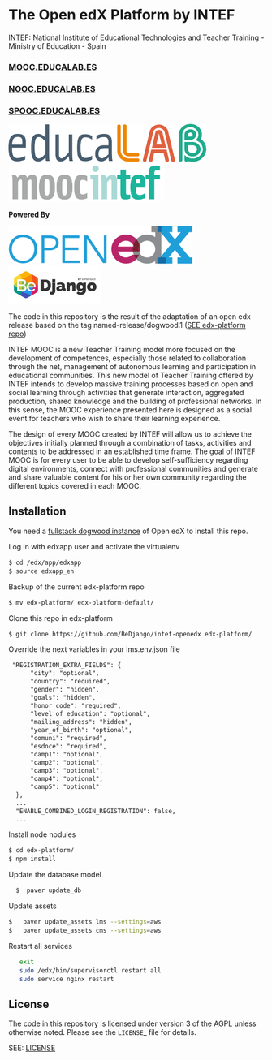 # The Open edX Platform by INTEF
[INTEF](http://educalab.es/intef/introduccion): National Institute of Educational Technologies and Teacher Training - Ministry of Education - Spain
### [MOOC.EDUCALAB.ES](http://mooc.educalab.es)
### [NOOC.EDUCALAB.ES](http://nooc.educalab.es)
### [SPOOC.EDUCALAB.ES](http://spooc.educalab.es)

[![Educalab](/educalab_linea.jpg)](http://educalab.es)
[![Mooc INTEF](/logo_moocintef.png)](http://mooc.educalab.es)


**Powered By**

[![Open edX](/open_edX-logo.png)](https://open.edx.org/)
[![BeDjango](/BeDjango_logo.jpg)](http://www.bedjango.com/)

The code in this repository is the result of the adaptation of an open edx release based on the tag named-release/dogwood.1 ([SEE edx-platform repo](https://github.com/edx/edx-platform))

INTEF MOOC is a new Teacher Training model more focused on the development of competences, especially those related to collaboration through the net, management of autonomous learning and participation in educational communities. This new model of Teacher Training offered by INTEF intends to develop massive training processes based on open and social learning through activities that generate interaction, aggregated production, shared knowledge and the building of professional networks. In this sense, the MOOC experience presented here is designed as a social event for teachers who wish to share their learning experience.

The design of every MOOC created by INTEF will allow us to achieve the objectives initially planned through a combination of tasks, activities and contents to be addressed in an established time frame. The goal of INTEF MOOC is for every user to be able to develop self-sufficiency regarding digital environments, connect with professional communities and generate and share valuable content for his or her own community regarding the different topics covered in each MOOC. 

## Installation

You need a [fullstack dogwood instance](https://s3.amazonaws.com/edx-static/vagrant-images/20151221-dogwood-fullstack-rc2.box?torrent) of Open edX to install this repo.

Log in with edxapp user and activate the virtualenv
```sh
$ cd /edx/app/edxapp
$ source edxapp_en
```
Backup of the current edx-platform repo
```sh
$ mv edx-platform/ edx-platform-default/
```

Clone this repo in edx-platform
```sh
$ git clone https://github.com/BeDjango/intef-openedx edx-platform/
```
Override the next variables in your lms.env.json file

     "REGISTRATION_EXTRA_FIELDS": {
          "city": "optional",
          "country": "required",
          "gender": "hidden",
          "goals": "hidden",
          "honor_code": "required",
          "level_of_education": "optional",
          "mailing_address": "hidden",
          "year_of_birth": "optional",
          "comuni": "required",
          "esdoce": "required",
          "camp1": "optional",
          "camp2": "optional",
          "camp3": "optional",
          "camp4": "optional",
          "camp5": "optional"
      },
      ...
      "ENABLE_COMBINED_LOGIN_REGISTRATION": false,
      ...

Install node nodules
```sh
$ cd edx-platform/
$ npm install
```
Update the database model
```sh
  $  paver update_db
```
Update assets

```sh
$   paver update_assets lms --settings=aws
$   paver update_assets cms --settings=aws
```
Restart all services

```sh
   exit
   sudo /edx/bin/supervisorctl restart all
   sudo service nginx restart
```
## License
The code in this repository is licensed under version 3 of the AGPL
unless otherwise noted. Please see the `LICENSE`_ file for details.

SEE: [LICENSE](LICENSE)
